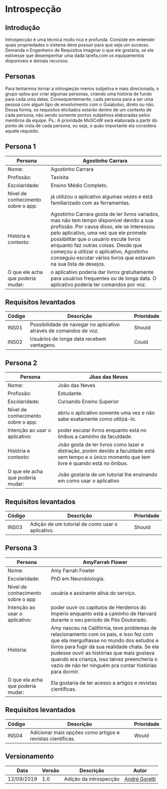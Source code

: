 # Introspecção
## Introdução

Introspecção é uma técnica muito rica e profunda. Consiste em entender quais propriedades o sistema deve possuir para que seja um sucesso. Demanda o Engenheiro de Requisitos imaginar o que ele gostaria, se ele estivesse que desempenhar uma dada tarefa,com os equipamentos disponíveis e demais recursos.

## Personas

Para tentarmos tornar a introspeção menos subjetiva e mais direcionada, o grupo optou por criar algumas personas, criando uma história de fundo para cada uma delas. Consequentemente, cada persona para a ser uma pessoa com algum tipo de envolvimento com o Guiabolso, direto ou não. Dessa forma, os requisitos elicitados estarão dentro de um contexto de cada persona, não sendo somente pontos subjetivos elaboradas pelos membros da equipe. Ps.: A prioridade MoSCoW será elaborada a partir do ponto de vista de cada persona, ou seja, o quão importante ela considera aquele requisito.

## Persona 1 

|Persona|Agostinho Carrara|
|---|---|
|Nome:|Agostinho Carrara|
|Profissão: |Taxisita|
|Escolaridade:| Ensino Médio Completo.|
|Nível de conhecimento sobre o app:| já utilizou o aplicativo algumas vezes e está familiarizado com as ferramentas.|
|História e contexto:| Agostinho Carrara gosta de ler livros variados, mas não tem tempo disponível devido a sua profissão. Por causa disso, ele se interessou pelo aplicativo, uma vez que ele promete possibilitar que o usuário escute livros enquanto faz outras coisas. Desde que começou a utilizar o aplicativo, Agostinho conseguiu escutar vários livros que estavam na sua lista de desejos.|
|O que ele acha que poderia mudar:| o aplicativo poderia dar livros gratuitamente para usuários frequentes ou de longa data. O aplicativo poderia ter comandos por voz.|

## Requisitos levantados

|Código|Descrição|Prioridade|
|---|---|---|
INS01 | Possibilidade de navegar no aplicativo através de comandos de voz. | Should|
INS02 | Usuários de longa data recebem vantagens. | Could|

## Persona 2

|Persona|Jõao das Neves|
|---|---|
|Nome: | João das Neves|
|Profissão: | Estudante.|
|Escolaridade: | Cursando Ensino Superior|
|Nível de conhecimento sobre o app: | abriu o aplicativo somente uma vez e não sabe exatamente como utilizá-lo.|
|Intenção ao usar o aplicativo: | poder escutar livros enquanto está no ônibus a caminho da faculdade.|
|História e contexto: | João gosta de ler livros como lazer e distração, porém devido a faculdade está sem tempo e o único momento que tem livre é quando está no ônibus.|
|O que ele acha que poderia mudar: | João gostaria de um tutorial lhe ensinando em como usar o aplicativo|

## Requisitos levantados

|Código|Descrição|Prioridade|
|---|---|---|
INS03 | Adição de um tutorial de como usar o aplicativo. | Should

## Persona 3

|Persona|AmyFarrah Flower|
|---|---|
|Nome: | Amy Farrah Fowler|
|Escolaridade: | PhD em Neurobiologia.|
|Nível de conhecimento sobre o app | usuária e assinante ativa do serviço.|
|Intenção ao usar o aplicativo: | poder ouvir os capítulos de Herdeiros do Império enquanto está a caminho de Harvard durante o seu período de Pós Doutorado.|
| História: | Amy nasceu na Califórnia, teve problemas de relacionamento com os pais, e isso fez com que ela mergulhasse no mundo dos estudos e livros para fugir da sua realidade chata. Se ela pudesse ouvir as histórias que mais gostava quando era criança, isso talvez preencheria o vazio de não ter ninguém pra contar histórias para dormir.|
| O que ela acha que poderia mudar: | Ela gostaria de ter acesso a artigos e revistas científicas. |

## Requisitos levantados

|Código|Descrição|Prioridade|
|---|---|---|
|INS04 | Adicionar mais opções como artigos e revistas científicas. | Would|

## Versionamento

|Data|Versão|Descrição|Autor|
|---|---|---|---|
|12/09/2019|1.0|Adição da introspecção| [André Goretti](https://github.com/AGoretti)
